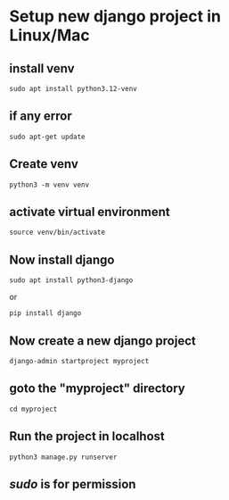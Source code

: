 
# Setup new django project in **Linux/Mac**

## install venv
```
sudo apt install python3.12-venv
```

## if any error
```
sudo apt-get update
```
## Create venv
```
python3 -m venv venv 
```
## activate virtual environment
```
source venv/bin/activate
```
## Now install django
```
sudo apt install python3-django
```
or
```
pip install django
```
## Now create a new django project
```
django-admin startproject myproject
```
## goto the "myproject" directory
```
cd myproject
```
## Run the project in localhost
```
python3 manage.py runserver
```
## ***sudo*** is for permission